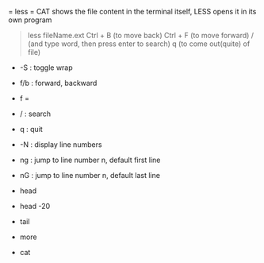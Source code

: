 = less =
CAT shows the file content in the terminal itself, LESS opens it in its own program

> less fileName.ext
> Ctrl + B (to move back)
> Ctrl + F (to move forward)
> / (and type word, then press enter to search)
> q (to come out(quite) of file)
* -S<cr> : toggle wrap
* f/b : forward, backward
* f = <space>
* / : search
* q : quit
* -N : display line numbers
* ng : jump to line number n, default first line
* nG : jump to line number n, default last line

* head <filename>
* head -20 <filename>
* tail <filename>
* more <filename>
* cat <filename>

